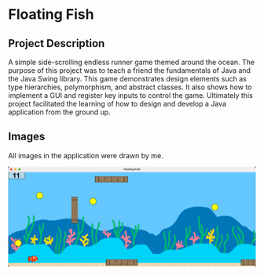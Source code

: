 # Floating Fish

## Project Description

A simple side-scrolling endless runner game themed around the ocean. The purpose of this project was to teach a friend
the fundamentals of Java and the Java Swing library. This game demonstrates design elements such as type hierarchies, 
polymorphism, and abstract classes. It also shows how to implement a GUI and register key inputs to control the game.
Ultimately this project facilitated the learning of how to design and develop a Java application from the ground up.

## Images

All images in the application were drawn by me.

![image](data/example.png)